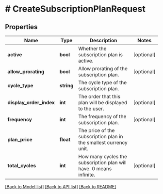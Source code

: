 # # CreateSubscriptionPlanRequest

## Properties

Name | Type | Description | Notes
------------ | ------------- | ------------- | -------------
**active** | **bool** | Whether the subscription plan is active. | [optional]
**allow_prorating** | **bool** | Allow prorating of the subscription plan. | [optional]
**cycle_type** | **string** | The cycle type of the subscription plan. |
**display_order_index** | **int** | The order that this plan will be displayed to the user. | [optional]
**frequency** | **int** | The frequency of the subscription plan. | [optional]
**plan_price** | **float** | The price of the subscription plan in the smallest currency unit. |
**total_cycles** | **int** | How many cycles the subscription plan will have.  0 means infinite. | [optional]

[[Back to Model list]](../../README.md#models) [[Back to API list]](../../README.md#endpoints) [[Back to README]](../../README.md)
